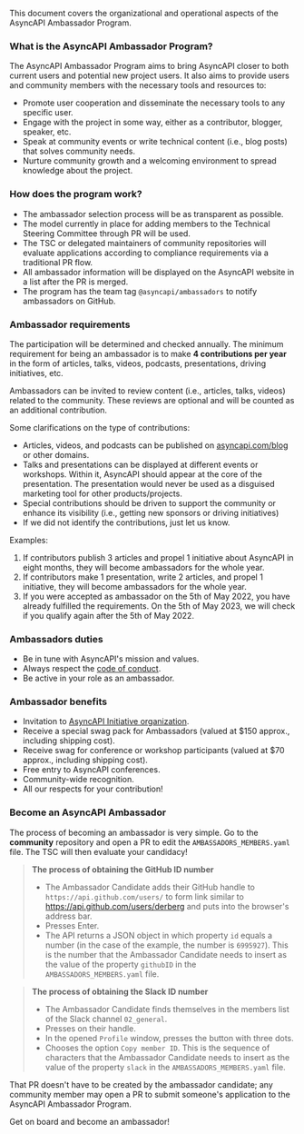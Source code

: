 This document covers the organizational and operational aspects of the AsyncAPI Ambassador Program.

### What is the AsyncAPI Ambassador Program?

The AsyncAPI Ambassador Program aims to bring AsyncAPI closer to both current users and potential new project users. It also aims to provide users and community members with the necessary tools and resources to:

- Promote user cooperation and disseminate the necessary tools to any specific user.
- Engage with the project in some way, either as a contributor, blogger, speaker, etc.
- Speak at community events or write technical content (i.e., blog posts) that solves community needs.
- Nurture community growth and a welcoming environment to spread knowledge about the project.

### How does the program work?

- The ambassador selection process will be as transparent as possible.
- The model currently in place for adding members to the Technical Steering Committee through PR will be used.
- The TSC or delegated maintainers of community repositories will evaluate applications according to compliance requirements via a traditional PR flow.
- All ambassador information will be displayed on the AsyncAPI website in a list after the PR is merged.
- The program has the team tag `@asyncapi/ambassadors` to notify ambassadors on GitHub.

### Ambassador requirements

The participation will be determined and checked annually. The minimum requirement for being an ambassador is to make **4 contributions per year** in the form of articles, talks, videos, podcasts, presentations, driving initiatives, etc.

Ambassadors can be invited to review content (i.e., articles, talks, videos) related to the community. These reviews are optional and will be counted as an additional contribution.

Some clarifications on the type of contributions:
    
- Articles, videos, and podcasts can be published on [asyncapi.com/blog](https://www.asyncapi.com/blog) or other domains. 
- Talks and presentations can be displayed at different events or workshops. Within it, AsyncAPI should appear at the core of the presentation. The presentation would never be used as a disguised marketing tool for other products/projects.
- Special contributions should be driven to support the community or enhance its visibility (i.e., getting new sponsors or driving initiatives) 
- If we did not identify the contributions, just let us know.
         
Examples: 

1. If contributors publish 3 articles and propel 1 initiative about AsyncAPI in eight months, they will become ambassadors for the whole year.
2. If contributors make 1 presentation, write 2 articles, and propel 1 initiative, they will become ambassadors for the whole year.
3. If you were accepted as ambassador on the 5th of May 2022, you have already fulfilled the requirements. On the 5th of May 2023, we will check if you qualify again after the 5th of May 2022.
   
### Ambassadors duties

- Be in tune with AsyncAPI's mission and values.
- Always respect the [code of conduct](https://github.com/asyncapi/.github/blob/master/CODE_OF_CONDUCT.md).
- Be active in your role as an ambassador.

### Ambassador benefits

- Invitation to [AsyncAPI Initiative organization](https://github.com/orgs/asyncapi/people).
- Receive a special swag pack for Ambassadors (valued at $150 approx., including shipping cost).
- Receive swag for conference or workshop participants (valued at $70 approx., including shipping cost).
- Free entry to AsyncAPI conferences.
- Community-wide recognition.
- All our respects for your contribution!

### Become an AsyncAPI Ambassador

The process of becoming an ambassador is very simple. Go to the **community** repository and open a PR to edit the `AMBASSADORS_MEMBERS.yaml` file. The TSC will then evaluate your candidacy!

> **The process of obtaining the GitHub ID number**
> - The Ambassador Candidate adds their GitHub handle to `https://api.github.com/users/` to form link similar to https://api.github.com/users/derberg and puts into the browser's address bar.
> - Presses Enter.
> - The API returns a JSON object in which property `id` equals a number (in the case of the example, the number is `6995927`). This is the number that the Ambassador Candidate needs to insert as the value of the property `githubID` in the `AMBASSADORS_MEMBERS.yaml` file.

> **The process of obtaining the Slack ID number**
> - The Ambassador Candidate finds themselves in the members list of the Slack channel `02_general`.
> - Presses on their handle.
> - In the opened `Profile` window, presses the button with three dots.
> - Chooses the option `Copy member ID`. This is the sequence of characters that the Ambassador Candidate needs to insert as the value of the property `slack` in the `AMBASSADORS_MEMBERS.yaml` file.

That PR doesn't have to be created by the ambassador candidate; any community member may open a PR to submit someone's application to the AsyncAPI Ambassador Program. 

Get on board and become an ambassador!
